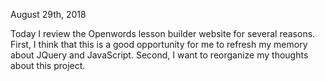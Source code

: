 August 29th, 2018 

Today I review the Openwords lesson builder website for several reasons. First, I think that this is a good opportunity for me to refresh my memory about JQuery and JavaScript. Second, I want to reorganize my thoughts about this project. 

